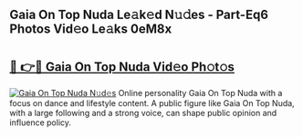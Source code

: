 ## Gaia On Top Nuda Le𝚊k𝚎d N𝚞𝚍es - Part-Eq6 Photos Vid𝚎o Le𝚊ks 0eM8x

# <h2><a href="http://fbe3yn.evod.top/?m=Gaia+On+Top+Nuda">🔗 👉🔴 Gaia On Top Nuda Vid𝚎o Ph𝚘t𝚘s</a></h2>

[![Gaia On Top Nuda N𝚞d𝚎s](https://i.imgur.com/8V9OHl7.gif)](http://fbe3yn.evod.top/?m=Gaia+On+Top+Nuda)
Online personality Gaia On Top Nuda with a focus on dance and lifestyle content. A public figure like Gaia On Top Nuda, with a large following and a strong voice, can shape public opinion and influence policy. 

